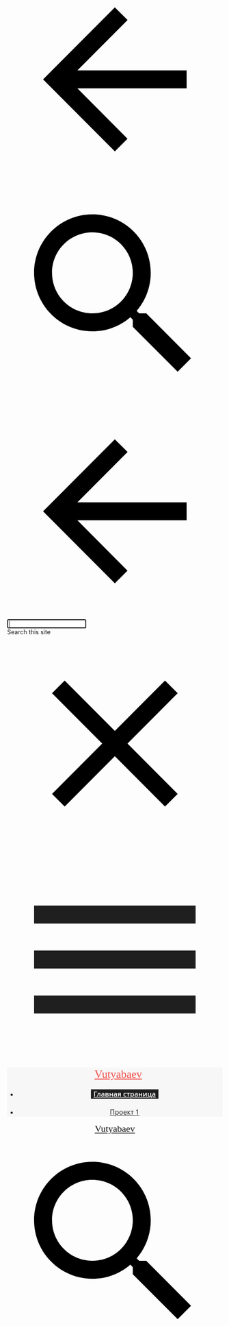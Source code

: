 <!DOCTYPE html><html lang="en-US" itemscope itemtype="http://schema.org/WebPage"><head><script type="text/javascript" nonce="e7bTH5NNytNnH/7S/Lis8A">var DOCS_timing={}; DOCS_timing['sl']=new Date().getTime();</script><script nonce="e7bTH5NNytNnH/7S/Lis8A">function _DumpException(e) {throw e;}</script><script nonce="e7bTH5NNytNnH/7S/Lis8A">_docs_flag_initialData={"atari-eiitev":false,"docs-sup":"","docs-eea":false,"docs-ecci":false,"docs-idfmp":false,"docs-esi":false,"ilcm":{"eui":"AHKXmL2fLAuKVN8NApjRS2KzT6U69KCsPTVDg3Jko7HNIOhEwKiNBgWyuRjTBgqh0ETXLYzVZocC","je":1,"sstu":1589572895733000,"si":"CMHvrb7UtukCFQ0PNwodSvsCFg","gsc":null,"ei":[14100170,5708766,5710567,14101010,5703839,14101310,14100946,5703022,5700016,5710806,14100043,14101350,5706601,14100031,14101090,14101338,14101234,14101226,14101254,14100064,5704621,5705837,14101382,5709137,14101390,14100049,5707711,5706832,5710768,14100980,14100878,5711206,14101346,14101246,14100894,14100854,5711530,5708061,14101370,14100834,14101077,14101026,14101218,14101258,14100810,5710359,5706836,5707413],"crc":0,"cvi":[]},"docs-ccdil":false,"docs-eil":true,"docs-eoi":false,"info_params":{},"docs-enpf":false,"atari-efur":false,"atari-jefp":"/_/view/jserror","docs-jern":"view","atari-rhpp":"/_/view"}; _docs_flag_cek= null ;</script><meta charset="UTF-8"><meta name="viewport" content="width=device-width, initial-scale=1, maximum-scale=1.0, user-scalable=no"/><meta http-equiv="X-UA-Compatible" content="IE=edge"/><meta name="referrer" content="origin"><link rel="icon" href="https://ssl.gstatic.com/atari/images/favicon_2.ico"/><meta property="og:type" content="website"/><meta property="og:title" content="Vutyabaev"/><meta itemprop="url" property="og:url" content="https://sites.google.com/view/vutyabaev/%D0%B3%D0%BB%D0%B0%D0%B2%D0%BD%D0%B0%D1%8F-%D1%81%D1%82%D1%80%D0%B0%D0%BD%D0%B8%D1%86%D0%B0"/><meta itemprop="thumbnailUrl" content="https://ssl.gstatic.com/atari/images/atari-logo.png"/><meta itemprop="image" content="https://ssl.gstatic.com/atari/images/atari-logo.png"/><link href="https://fonts.googleapis.com/css?family=Oswald%3A400%2C600%2C700%7COpen%20Sans%3A400%2C600%2C700&display=swap" rel="stylesheet" type="text/css"/><link href="https://fonts.googleapis.com/css?family=Google+Sans:400,500|Roboto:300,400,500,700|Source+Code+Pro:400,700&display=swap" rel="stylesheet" type="text/css"><link rel="stylesheet" href="https://www.gstatic.com/_/atari/_/ss/k=atari.vw.loJ_DfLkbVc.L.X.O/d=1/ct=zgms/rs=AGEqA5n-b_PRnnmMWlx-0mS8JyTcpNSyGg"/><title itemprop="name">Vutyabaev</title><style jsname="ptDGoc" nonce="e7bTH5NNytNnH/7S/Lis8A">.ImnMyf{background-color: rgba(255,255,255,1); color: rgba(33,33,33,1);}.Vs12Bd{background-color: rgba(244,244,244,1); color: rgba(0,0,0,1);}.S5d9Rd{background-color: rgba(255,82,82,1); color: rgba(255,255,255,1);}.O13XJf{height: 340px; padding-bottom: 56px; padding-top: 56px;}.O13XJf .IFuOkc{background-image: url(https://ssl.gstatic.com/atari/images/impression-header.png);}.O13XJf .IFuOkc:before{background-color: rgba(33,33,33,1); opacity: 0.5; display: block;}.O13XJf .zfr3Q{color: rgba(255,255,255,1);}.O13XJf .qnVSj{color: rgba(255,255,255,1);}.O13XJf .qLrapd{color: rgba(255,255,255,1);}.O13XJf .aHM7ed{color: rgba(255,255,255,1);}.O13XJf .NHD4Gf{color: rgba(255,255,255,1);}.O13XJf .QmpIrf{background-color: rgba(255,255,255,1); border-color: rgba(243,79,76,1); color: rgba(243,79,76,1); font-family: "Open Sans"; font-size: 18px; line-height: 22px;}@media only screen and (max-width: 479px){.O13XJf .QmpIrf{font-size: 18px;}}@media only screen and (min-width: 480px) and (max-width: 767px){.O13XJf .QmpIrf{font-size: 18px;}}@media only screen and (max-width: 479px){.O13XJf{height: 250px;}}.SBrW1{height: 430px; padding-bottom: 120px; padding-top: 120px;}.WVklg{height: 100vh;}.Wew9ke{fill: rgba(255,255,255,1);}.YTv4We{color: rgba(31,31,31,1);}.YTv4We.chg4Jd:focus:before{border-color: rgba(31,31,31,1); display: block;}.KJll8d{background-color: rgba(255,255,255,1);}.fOU46b .ZXW7w{color: rgba(255,255,255,1);}.fOU46b .TlfmSc{color: rgba(255,255,255,1);}.fOU46b .Mz8gvb{color: rgba(255,255,255,1);}.fOU46b .Mz8gvb.chg4Jd:focus:before{border-color: rgba(255,255,255,1); display: block;}.fOU46b .G8QRnc .Mz8gvb{color: rgba(31,31,31,1);}.fOU46b .G8QRnc .Mz8gvb.chg4Jd:focus:before{border-color: rgba(31,31,31,1); display: block;}.fOU46b .G8QRnc .ZXW7w{color: rgba(31,31,31,1);}.fOU46b .G8QRnc .TlfmSc{color: rgba(31,31,31,1);}.fOU46b .G8QRnc .KJll8d{background-color: rgba(31,31,31,1);}.fOU46b .G8QRnc .qV4dIc{color: rgba(31,31,31,1);}.fOU46b .G8QRnc .iWs3gf{color: rgba(31,31,31,1);}.fOU46b .aCIEDd .qV4dIc{color: rgba(0,0,0,1);}.fOU46b .aCIEDd .TlfmSc{color: rgba(0,0,0,1);}.fOU46b .aCIEDd .KJll8d{background-color: rgba(0,0,0,1);}.fOU46b .aCIEDd .ZXW7w{color: rgba(0,0,0,1);}.fOU46b .aCIEDd .Mz8gvb{color: rgba(0,0,0,1);}.fOU46b .aCIEDd .iWs3gf{color: rgba(0,0,0,1);}.fOU46b .a3ETed .qV4dIc{color: rgba(255,255,255,1);}.fOU46b .a3ETed .TlfmSc{color: rgba(255,255,255,1);}.fOU46b .a3ETed .KJll8d{background-color: rgba(255,255,255,1);}.fOU46b .a3ETed .ZXW7w{color: rgba(255,255,255,1);}.fOU46b .a3ETed .Mz8gvb{color: rgba(255,255,255,1);}.fOU46b .a3ETed .iWs3gf{color: rgba(255,255,255,1);}.fOU46b .zDUgLc{opacity: 0;}.fOU46b .qV4dIc{color: rgba(255,255,255,1);}.fOU46b .iWs3gf{color: rgba(255,255,255,1);}.fOU46b .LBrwzc .zDUgLc{opacity: 1; border-bottom-style: none;}.fOU46b .GBy4H .zDUgLc{opacity: 1;}@media only screen and (min-width: 1280px){.XeSM4.b2Iqye.fOU46b .LBrwzc .iWs3gf{color: rgba(255,255,255,1);}}@media only screen and (min-width: 1280px){.KuNac.b2Iqye.fOU46b .GBy4H .iWs3gf{color: rgba(31,31,31,1);}}@media only screen and (min-width: 1280px){.KuNac.yMcSQd.fOU46b .GBy4H .iWs3gf{color: rgba(255,255,255,1);}}@media only screen and (min-width: 1280px){.XeSM4.yMcSQd.fOU46b .LBrwzc .iWs3gf{color: rgba(31,31,31,1);}}.LBrwzc .PsKE7e{color: rgba(31,31,31,1);}.LBrwzc .ZXW7w{color: rgba(31,31,31,1);}.LBrwzc .TlfmSc{color: rgba(31,31,31,1);}.LBrwzc .KJll8d{background-color: rgba(31,31,31,1);}.LBrwzc .Hnbbrb{color: rgba(31,31,31,1);}.LBrwzc .YTv4We{color: rgba(31,31,31,1);}.LBrwzc .YTv4We.chg4Jd:focus:before{border-color: rgba(31,31,31,1); display: block;}.LBrwzc .Mz8gvb{color: rgba(31,31,31,1);}.LBrwzc .qV4dIc{color: rgba(31,31,31,1);}.LBrwzc .iWs3gf{color: rgba(31,31,31,1);}.LBrwzc .Zjiec{color: rgba(31,31,31,1);}.LBrwzc .zDUgLc{border-bottom-color: rgba(204,204,204,1); border-bottom-width: 1px; border-bottom-style: solid;}.GBy4H .PsKE7e{color: rgba(255,255,255,1);}.GBy4H .eBSUbc{color: rgba(255,255,255,1);}.GBy4H .ZXW7w{color: rgba(255,255,255,1);}.GBy4H .TlfmSc{color: rgba(255,255,255,1);}.GBy4H .Hnbbrb{color: rgba(255,255,255,1);}.GBy4H .YTv4We{color: rgba(255,255,255,1);}.GBy4H .YTv4We.chg4Jd:focus:before{border-color: rgba(255,255,255,1); display: block;}.GBy4H .Mz8gvb{color: rgba(255,255,255,1);}.GBy4H .qV4dIc{color: rgba(255,255,255,1);}.GBy4H .iWs3gf{color: rgba(255,255,255,1);}.GBy4H .wgxiMe{background-color: rgba(0,0,0,1);}.GBy4H .Zjiec{color: rgba(255,255,255,1);}.JzO0Vc{background-color: rgba(247,247,247,1);}.M63kCb{background-color: rgba(255,255,255,1);}.zfr3Q{font-family: "Open Sans"; color: rgba(33,33,33,1); font-size: 18px; line-height: 1.6; margin-top: 15px;}.qnVSj{color: rgba(33,33,33,1);}.dhtgD{text-decoration: underline;}.dhtgD:hover{color: rgba(243,79,76,1);}.dhtgD:active{color: rgba(243,79,76,1);}.duRjpb{font-family: Oswald; font-size: 50px; line-height: 1.23; font-weight: 400; color: rgba(31,31,31,1); margin-top: 20px; text-transform: uppercase;}.qLrapd{color: rgba(31,31,31,1);}.JYVBee{font-family: Oswald; font-size: 38px; line-height: 1.42; font-weight: 400; color: rgba(31,31,31,1); margin-top: 20px; text-transform: uppercase;}.aHM7ed{color: rgba(31,31,31,1);}.OmQG5e{font-family: "Open Sans"; font-size: 24px; line-height: 1.3; margin-top: 20px; font-weight: 400; color: rgba(243,79,76,1);}.NHD4Gf{color: rgba(243,79,76,1);}.duRjpb .OUGEr{color: rgba(31,31,31,1);}.JYVBee .OUGEr{color: rgba(31,31,31,1);}.OmQG5e .OUGEr{color: rgba(243,79,76,1);}.TMjjoe{font-family: Oswald; font-size: 12px; line-height: 1.2; margin-top: 0px;}.rysYnb{background-color: rgba(247,247,247,1); padding-left: 50px; width: 256px;}.Zjiec{font-family: Oswald; font-weight: 400; font-size: 26px; color: rgba(243,79,76,1); line-height: 1.2; margin-top: 48px; margin-left: 48px; margin-bottom: 62px; margin-right: 32px;}.XMyrgf{margin-top: 48px; margin-left: 48px; margin-bottom: 0px; margin-right: 32px;}.PsKE7e{font-family: "Open Sans"; font-weight: 400; font-size: 16px; color: rgba(31,31,31,1); padding-left: 6px; padding-right: 6px;}.rysYnb .mohMlc:hover{background-color: rgba(0,0,0,1);}.lhZOrc .aJHbb{background-color: rgba(31,31,31,1); color: rgba(255,255,255,1);}.Mz8gvb{color: rgba(31,31,31,1);}.Hnbbrb{font-size: 22px; margin-bottom: 32px; font-weight: 400;}.zDUgLc{background-color: rgba(255,255,255,1); opacity: 1;}.ZXW7w{color: rgba(31,31,31,1); opacity: 0.26;}.TlfmSc{font-family: Oswald; font-weight: 400; font-size: 22px; line-height: 1.26;}.u5fiyc{line-height: 1.88;}.jgXgSe{font-family: "Open Sans"; font-weight: 400; font-size: 16px; line-height: 1.88; padding-left: 10px; padding-right: 10px;}.lhZOrc{font-weight: 600;}.M9vuGd .jgXgSe{background-color: rgba(31,31,31,1); color: rgba(255,255,255,1);}.eWDljc{background-color: rgba(247,247,247,1); padding-bottom: 28px;}.IKA38e{padding-left: 36px; margin-top: 20px;}.hDrhEe{font-family: "Open Sans"; margin-left: 12px; margin-right: 12px; padding-right: 6px; padding-left: 6px; display: inline-block; max-width: 90%;}.baH5ib .hDrhEe{margin-left: 4px; padding-left: 6px;}.iwQgFb{background-color: rgba(255,82,82,1); opacity: 0.8; height: 3px; margin-top: 8px;}.ySLm4c{font-family: "Open Sans";}.CbiMKe{background-color: rgba(211,65,63,1);}.QmpIrf{background-color: rgba(211,65,63,1); border-color: rgba(255,255,255,1); color: rgba(255,255,255,1); font-family: "Open Sans"; font-size: 18px; line-height: 22px;}.qeLZfd:before{background-color: rgba(244,244,244,1); display: block;}.qeLZfd .iwQgFb{background-color: rgba(255,82,82,1); opacity: 1;}.qeLZfd .dhtgD:hover{color: rgba(0,0,0,1);}.qeLZfd .duRjpb{color: rgba(0,0,0,1);}.qeLZfd .qLrapd{color: rgba(0,0,0,1);}.qeLZfd .JYVBee{color: rgba(0,0,0,1);}.qeLZfd .aHM7ed{color: rgba(0,0,0,1);}.qeLZfd .OmQG5e{color: rgba(0,0,0,1);}.qeLZfd .NHD4Gf{color: rgba(0,0,0,1);}.qeLZfd .duRjpb .OUGEr{color: rgba(0,0,0,1);}.qeLZfd .JYVBee .OUGEr{color: rgba(0,0,0,1);}.qeLZfd .OmQG5e .OUGEr{color: rgba(0,0,0,1);}.lQAHbd:before{background-color: rgba(211,65,63,1); display: block;}.lQAHbd .iwQgFb{background-color: rgba(255,255,255,1); opacity: 1;}.lQAHbd .QmpIrf{background-color: rgba(255,255,255,1); border-color: rgba(243,79,76,1); color: rgba(243,79,76,1); font-family: "Open Sans"; font-size: 18px; line-height: 22px;}.lQAHbd .CbiMKe{background-color: rgba(255,255,255,1);}@media only screen and (max-width: 479px){.lQAHbd .QmpIrf{font-size: 18px;}}@media only screen and (min-width: 480px) and (max-width: 767px){.lQAHbd .QmpIrf{font-size: 18px;}}.lQAHbd .zfr3Q{color: rgba(255,255,255,1);}.lQAHbd .qnVSj{color: rgba(255,255,255,1);}.lQAHbd .dhtgD:hover{color: rgba(255,255,255,1); opacity: 0.7;}.lQAHbd .duRjpb{color: rgba(255,255,255,1);}.lQAHbd .qLrapd{color: rgba(255,255,255,1);}.lQAHbd .JYVBee{color: rgba(255,255,255,1);}.lQAHbd .aHM7ed{color: rgba(255,255,255,1);}.lQAHbd .OmQG5e{color: rgba(255,255,255,1);}.lQAHbd .NHD4Gf{color: rgba(255,255,255,1);}.lQAHbd .duRjpb .OUGEr{color: rgba(255,255,255,1);}.lQAHbd .JYVBee .OUGEr{color: rgba(255,255,255,1);}.lQAHbd .OmQG5e .OUGEr{color: rgba(255,255,255,1);}.IFuOkc .dhtgD:hover{color: rgba(243,79,76,1);}.LB7kq .dhtgD:hover{color: rgba(243,79,76,1);}.LB7kq .baZpAe .duRjpb{padding-bottom: 20px;}.LB7kq .duRjpb:not(.TYR86d):first-child:before{border-bottom-width: 12px; border-bottom-style: solid; border-bottom-color: rgba(255,82,82,1); display: block;}.LB7kq .duRjpb{font-size: 80px; line-height: 1.2; font-weight: 400; padding-bottom: 20px;}@media only screen and (max-width: 479px){.LB7kq .duRjpb{font-size: 52px;}}@media only screen and (min-width: 480px) and (max-width: 767px){.LB7kq .duRjpb{font-size: 68px;}}.LB7kq .JYVBee{font-size: 38px; line-height: 1.18;}@media only screen and (max-width: 479px){.LB7kq .JYVBee{font-size: 29px;}}@media only screen and (min-width: 480px) and (max-width: 767px){.LB7kq .JYVBee{font-size: 34px;}}.gk8rDe .duRjpb{font-size: 64px;}@media only screen and (max-width: 479px){.gk8rDe .duRjpb{font-size: 43px;}}@media only screen and (min-width: 480px) and (max-width: 767px){.gk8rDe .duRjpb{font-size: 55px;}}.cJgDec .zfr3Q{color: rgba(255,255,255,1);}.cJgDec .zfr3Q .OUGEr{color: rgba(255,255,255,1);}.cJgDec .qnVSj{color: rgba(255,255,255,1);}.cJgDec .qLrapd{color: rgba(255,255,255,1);}.cJgDec .aHM7ed{color: rgba(255,255,255,1);}.cJgDec .NHD4Gf{color: rgba(255,255,255,1);}.cJgDec .IFuOkc:before{background-color: rgba(33,33,33,1); opacity: 0.5; display: block;}.cJgDec .QmpIrf{background-color: rgba(255,255,255,1); border-color: rgba(243,79,76,1); color: rgba(243,79,76,1); font-family: "Open Sans"; font-size: 18px; line-height: 22px;}@media only screen and (max-width: 479px){.cJgDec .QmpIrf{font-size: 18px;}}@media only screen and (min-width: 480px) and (max-width: 767px){.cJgDec .QmpIrf{font-size: 18px;}}.tpmmCb .zfr3Q{color: rgba(31,31,31,1);}.tpmmCb .zfr3Q .OUGEr{color: rgba(31,31,31,1);}.tpmmCb .qnVSj{color: rgba(31,31,31,1);}.tpmmCb .qLrapd{color: rgba(31,31,31,1);}.tpmmCb .aHM7ed{color: rgba(31,31,31,1);}.tpmmCb .NHD4Gf{color: rgba(31,31,31,1);}.tpmmCb .IFuOkc:before{background-color: rgba(255,255,255,1); display: block;}.tpmmCb .Wew9ke{fill: rgba(31,31,31,1);}.tpmmCb .QmpIrf{background-color: rgba(255,255,255,1); border-color: rgba(243,79,76,1); color: rgba(243,79,76,1); font-family: "Open Sans"; font-size: 18px; line-height: 22px;}@media only screen and (max-width: 479px){.tpmmCb .QmpIrf{font-size: 18px;}}@media only screen and (min-width: 480px) and (max-width: 767px){.tpmmCb .QmpIrf{font-size: 18px;}}.gk8rDe{padding-top: 60px;}.gk8rDe .QmpIrf{background-color: rgba(211,65,63,1); border-color: rgba(255,255,255,1); color: rgba(255,255,255,1); font-family: "Open Sans"; font-size: 18px; line-height: 22px;}@media only screen and (max-width: 479px){.gk8rDe .QmpIrf{font-size: 18px;}}@media only screen and (min-width: 480px) and (max-width: 767px){.gk8rDe .QmpIrf{font-size: 18px;}}@media only screen and (max-width: 479px){.gk8rDe{padding-top: 32px; padding-bottom: 32px;}}.PsKE7e:hover{opacity: 0.7;}.eBSUbc{color: rgba(31,31,31,1); background-color: rgba(247,247,247,1);}.BFDQOb:hover{opacity: 0.7;}.iWs3gf{color: rgba(31,31,31,1);}.wgxiMe{background-color: rgba(247,247,247,1);}.xkUom{border-color: rgba(0,0,0,1); color: rgba(0,0,0,1); font-family: "Open Sans"; font-size: 18px; line-height: 22px;}.xkUom:hover{background-color: rgba(31,31,31,0.1000000015);}.KjwKmc{color: rgba(0,0,0,1); font-family: "Open Sans"; font-size: 18px; line-height: 22px;}.KjwKmc:hover{background-color: rgba(31,31,31,0.1000000015);}.lQAHbd .xkUom{border-color: rgba(255,255,255,1); color: rgba(255,255,255,1); font-family: "Open Sans"; font-size: 18px; line-height: 22px;}.lQAHbd .xkUom:hover{background-color: rgba(255,255,255,0.1000000015);}.lQAHbd .KjwKmc{color: rgba(255,255,255,1); font-family: "Open Sans"; font-size: 18px; line-height: 22px;}.lQAHbd .KjwKmc:hover{background-color: rgba(255,255,255,0.1000000015);}@media only screen and (max-width: 479px){.lQAHbd .xkUom{font-size: 18px;}}@media only screen and (min-width: 480px) and (max-width: 767px){.lQAHbd .xkUom{font-size: 18px;}}@media only screen and (max-width: 479px){.lQAHbd .KjwKmc{font-size: 18px;}}@media only screen and (min-width: 480px) and (max-width: 767px){.lQAHbd .KjwKmc{font-size: 18px;}}.cJgDec .xkUom{border-color: rgba(255,255,255,1); color: rgba(255,255,255,1); font-family: "Open Sans"; font-size: 18px; line-height: 22px;}.cJgDec .xkUom:hover{background-color: rgba(255,255,255,0.1000000015);}.cJgDec .KjwKmc{color: rgba(255,255,255,1); font-family: "Open Sans"; font-size: 18px; line-height: 22px;}.cJgDec .KjwKmc:hover{background-color: rgba(255,255,255,0.1000000015);}@media only screen and (max-width: 479px){.cJgDec .xkUom{font-size: 18px;}}@media only screen and (min-width: 480px) and (max-width: 767px){.cJgDec .xkUom{font-size: 18px;}}@media only screen and (max-width: 479px){.cJgDec .KjwKmc{font-size: 18px;}}@media only screen and (min-width: 480px) and (max-width: 767px){.cJgDec .KjwKmc{font-size: 18px;}}.tpmmCb .xkUom{border-color: rgba(31,31,31,1); color: rgba(31,31,31,1); font-family: "Open Sans"; font-size: 18px; line-height: 22px;}.tpmmCb .xkUom:hover{background-color: rgba(31,31,31,0.1000000015);}.tpmmCb .KjwKmc{color: rgba(31,31,31,1); font-family: "Open Sans"; font-size: 18px; line-height: 22px;}.tpmmCb .KjwKmc:hover{background-color: rgba(31,31,31,0.1000000015);}@media only screen and (max-width: 479px){.tpmmCb .xkUom{font-size: 18px;}}@media only screen and (min-width: 480px) and (max-width: 767px){.tpmmCb .xkUom{font-size: 18px;}}@media only screen and (max-width: 479px){.tpmmCb .KjwKmc{font-size: 18px;}}@media only screen and (min-width: 480px) and (max-width: 767px){.tpmmCb .KjwKmc{font-size: 18px;}}.gk8rDe .xkUom{border-color: rgba(0,0,0,1); color: rgba(0,0,0,1); font-family: "Open Sans"; font-size: 18px; line-height: 22px;}.gk8rDe .xkUom:hover{background-color: rgba(31,31,31,0.1000000015);}.gk8rDe .KjwKmc{color: rgba(0,0,0,1); font-family: "Open Sans"; font-size: 18px; line-height: 22px;}.gk8rDe .KjwKmc:hover{background-color: rgba(31,31,31,0.1000000015);}@media only screen and (max-width: 479px){.gk8rDe .xkUom{font-size: 18px;}}@media only screen and (min-width: 480px) and (max-width: 767px){.gk8rDe .xkUom{font-size: 18px;}}@media only screen and (max-width: 479px){.gk8rDe .KjwKmc{font-size: 18px;}}@media only screen and (min-width: 480px) and (max-width: 767px){.gk8rDe .KjwKmc{font-size: 18px;}}.O13XJf .xkUom{border-color: rgba(255,255,255,1); color: rgba(255,255,255,1); font-family: "Open Sans"; font-size: 18px; line-height: 22px;}.O13XJf .xkUom:hover{background-color: rgba(255,255,255,0.1000000015);}.O13XJf .KjwKmc{color: rgba(255,255,255,1); font-family: "Open Sans"; font-size: 18px; line-height: 22px;}.O13XJf .KjwKmc:hover{background-color: rgba(255,255,255,0.1000000015);}@media only screen and (max-width: 479px){.O13XJf .xkUom{font-size: 18px;}}@media only screen and (min-width: 480px) and (max-width: 767px){.O13XJf .xkUom{font-size: 18px;}}@media only screen and (max-width: 479px){.O13XJf .KjwKmc{font-size: 18px;}}@media only screen and (min-width: 480px) and (max-width: 767px){.O13XJf .KjwKmc{font-size: 18px;}}.Y4CpGd{font-family: "Open Sans"; font-size: 18px;}.CMArNe{background-color: rgba(244,244,244,1);}@media only screen and (max-width: 479px){.duRjpb{font-size: 36px;}}@media only screen and (min-width: 480px) and (max-width: 767px){.duRjpb{font-size: 44px;}}@media only screen and (max-width: 479px){.JYVBee{font-size: 29px;}}@media only screen and (min-width: 480px) and (max-width: 767px){.JYVBee{font-size: 34px;}}@media only screen and (max-width: 479px){.OmQG5e{font-size: 21px;}}@media only screen and (min-width: 480px) and (max-width: 767px){.OmQG5e{font-size: 23px;}}@media only screen and (max-width: 479px){.TMjjoe{font-size: 12px;}}@media only screen and (min-width: 480px) and (max-width: 767px){.TMjjoe{font-size: 12px;}}@media only screen and (max-width: 479px){.Zjiec{font-size: 22px;}}@media only screen and (min-width: 480px) and (max-width: 767px){.Zjiec{font-size: 24px;}}@media only screen and (max-width: 479px){.PsKE7e{font-size: 16px;}}@media only screen and (min-width: 480px) and (max-width: 767px){.PsKE7e{font-size: 16px;}}@media only screen and (max-width: 479px){.Hnbbrb{font-size: 20px;}}@media only screen and (min-width: 480px) and (max-width: 767px){.Hnbbrb{font-size: 21px;}}@media only screen and (max-width: 479px){.TlfmSc{font-size: 20px;}}@media only screen and (min-width: 480px) and (max-width: 767px){.TlfmSc{font-size: 21px;}}@media only screen and (max-width: 479px){.jgXgSe{font-size: 16px;}}@media only screen and (min-width: 480px) and (max-width: 767px){.jgXgSe{font-size: 16px;}}@media only screen and (max-width: 479px){.QmpIrf{font-size: 18px;}}@media only screen and (min-width: 480px) and (max-width: 767px){.QmpIrf{font-size: 18px;}}@media only screen and (max-width: 479px){.xkUom{font-size: 18px;}}@media only screen and (min-width: 480px) and (max-width: 767px){.xkUom{font-size: 18px;}}@media only screen and (max-width: 479px){.KjwKmc{font-size: 18px;}}@media only screen and (min-width: 480px) and (max-width: 767px){.KjwKmc{font-size: 18px;}}section[id="h.6ab8df01c787e741_7"] .IFuOkc:before{opacity: 0.7;}</style><script type="text/javascript" nonce="e7bTH5NNytNnH/7S/Lis8A">_at_config = [null,"AIzaSyCF97XfLoejM9NhWDAZeOcjC6kOEsEmv6A","897606708560-a63d8ia0t9dhtpdt4i3djab2m42see7o.apps.googleusercontent.com",null,null,"v2",null,null,null,null,null,null,null,"https://content.googleapis.com","SITES_%s",null,null,null,null,null,0,null,null,null,["AHKXmL2fLAuKVN8NApjRS2KzT6U69KCsPTVDg3Jko7HNIOhEwKiNBgWyuRjTBgqh0ETXLYzVZocC",1,"CMHvrb7UtukCFQ0PNwodSvsCFg",1589572895733000,[14100170,5708766,5710567,14101010,5703839,14101310,14100946,5703022,5700016,5710806,14100043,14101350,5706601,14100031,14101090,14101338,14101234,14101226,14101254,14100064,5704621,5705837,14101382,5709137,14101390,14100049,5707711,5706832,5710768,14100980,14100878,5711206,14101346,14101246,14100894,14100854,5711530,5708061,14101370,14100834,14101077,14101026,14101218,14101258,14100810,5710359,5706836,5707413]
]
,null,null,null,null,0,null,null,null,null,null,null,null,null,null,"https://drive.google.com",null,null,null,null,null,null,1,1,null,0,1,null,null,null,null,null,null,null,null,null,null,null,null,1,null,null,null,null,null,null,null,null,null,null,null,null,null,null,null,null,null,null,null,null,null,null,null,null,null,null,null,null,null,null,null,null,0,"v2internal","https://docs.google.com",null,null,null,null,null,null,"https://sites.google.com/new/",null,null,null,null,null,1,null,null,null,null,null,null,null,null,null,null,null,null,null,null,null,null,null,null,null,null,null,1,"",null,null,"/_/sharing/share",null,null,null,null,null,null,null,null,null,5,null,null,"https://accounts.google.com/o/oauth2/auth","https://accounts.google.com/o/oauth2/postmessageRelay",null,null,null,null,78,"https://sites.google.com/new/?usp\u003dviewer_footer",1,null,null,null,null,null,null,null,null,"Dalvik",2,null,null,null,null,null,[]
,null,null,null,null,null,null,null,null,null,null,null,null,null,null,null,null,null,0,null,null,null,null,null,null,0,null,null,null,null,null,null,null,null,null,null,null,"https://www.gstatic.com/atari/embeds/913211048dfa67f4be7864f4505a4b63/intermediate-frame-minified.html",0,null,"v2beta",null,null,null,null,null,null,4,"https://accounts.google.com/o/oauth2/iframe",null,null,null,null,null,null,"https://264059780-atari-embeds.googleusercontent.com/embeds/16cb204cf3a9d4d223a0a3fd8b0eec5d/inner-frame-minified.html",null,null,null,null,null,null,null,null,null,null,null,null,null,null,null,null,null,null,null,null,null,null,null,null,null,null,null,null,null,null,null,null,null,null,null,null,null,null,null,null,null,null,null,null,null,null,null,null,null,null,null,null,null,null,null,null,null,null,null,null,null,null,null,null,null,null,0,null,null,null,null,null,null,null,null,null,null,null,null,null,null,null,0,null,1000,null,"https://sites.google.com/view/vutyabaev/%D0%B3%D0%BB%D0%B0%D0%B2%D0%BD%D0%B0%D1%8F-%D1%81%D1%82%D1%80%D0%B0%D0%BD%D0%B8%D1%86%D0%B0?authuser\u003d0",null,null,null,null,null,1,null,1,null,null,null,"https://ssl.gstatic.com/docs/common/cleardot.gif",null,null,null,null,null,null,null,null,null,null,null,null,1,null,null,null,null,null,null,0,null,null,0,null,null,null,null,null,null,0,null,"",null,1,1,null,0,0,null,null,null,0,null,0,null,null,null,null,null,null,null,null,null,null,0,null,null,null,1,1,null,null,1,1,null,null,null,null,0,0,0,1,null,[1589572895757,"atari_2020.19-Tue-0300_RC11","311324120",null,1]
,null,1,0,1,0,0,0]
; window.globals = {"enableAnalytics":true,"webPropertyId":"","showDebug":false,"hashedSiteId":"bc44b24e112bcdb98bd8538337b78f0a19f1d990ede9e8a685b010cc05611a19","normalizedPath":"view/vutyabaev/главная-страница","pageTitle":"Главная страница"}; function gapiLoaded() {if (globals.gapiLoaded == undefined) {globals.gapiLoaded = true;} else {globals.gapiLoaded();}}window.messages = []; window.addEventListener && window.addEventListener('message', function(e) {if (window.messages && e.data && e.data.magic == 'SHIC') {window.messages.push(e);}});</script><script src="https://apis.google.com/js/client.js?onload=gapiLoaded" nonce="e7bTH5NNytNnH/7S/Lis8A"></script><script type="text/javascript" nonce="e7bTH5NNytNnH/7S/Lis8A">(function(){/*

 Copyright The Closure Library Authors.
 SPDX-License-Identifier: Apache-2.0
*/
/*

 Copyright 2011 Google LLC.
 SPDX-License-Identifier: Apache-2.0
*/
/*

 Copyright 2013 Google LLC.
 SPDX-License-Identifier: Apache-2.0
*/
/*

 Copyright 2020 Google LLC.
 SPDX-License-Identifier: Apache-2.0
*/
/*

 Copyright 2005 Google LLC.
 SPDX-License-Identifier: Apache-2.0
*/
var b=function(){this.c=""};b.prototype.toString=function(){return"SafeScript{"+this.c+"}"};b.prototype.a=function(a){this.c=a};(new b).a("");var c=function(){this.g=""};c.prototype.toString=function(){return"SafeStyle{"+this.g+"}"};c.prototype.a=function(a){this.g=a};(new c).a("");var d=function(){this.f=""};d.prototype.toString=function(){return"SafeStyleSheet{"+this.f+"}"};d.prototype.a=function(a){this.f=a};(new d).a("");var e=function(){this.b=""};e.prototype.toString=function(){return"SafeHtml{"+this.b+"}"};e.prototype.a=function(a){this.b=a};(new e).a("<!DOCTYPE html>");(new e).a("");(new e).a("<br>");}).call(this);
</script></head><body dir="ltr" itemscope itemtype="http://schema.org/WebPage" id="yDmH0d" css="yDmH0d"><div jscontroller="pc62j" jsmodel="iTeaXe" jsaction="rcuQ6b:WYd;GvneHb:og1FDd;vbaUQc:uAM5ec;YBArc:dj7Cne;"><div jscontroller="X4BaPc" jsaction="rcuQ6b:WYd;o6xM5b:Pg9eo;HuL2Hd:mHeCvf;VMhF5:FFYy5e;sk3Qmb:HI1Mdd;"><div jscontroller="o1L5Wb" data-sitename="vutyabaev" data-universe="1" jsmodel="fNFZH" jsaction="Pe9H6d:cZFEp;WMZaJ:VsGN3;hJluRd:UADL7b;zuqEgd:HI9w0;tr6QDd:Y8aXB;MxH79b:xDkBfb;JIbuQc:SPXMTb(uxAMZ);" jsname="G0jgYd"><div jsname="gYwusb" class="p9b27"></div><div jscontroller="RrXLpc" jsname="XeeWQc" role="banner" jsaction="keydown:uiKYid(OH0EC);rcuQ6b:WYd;zuqEgd:ufqpf;JIbuQc:XfTnxb(lfEfFf),AlTiYc(GeGHKb),AlTiYc(m1xNUe),zZlNMe(pZn8Oc);YqO5N:ELcyfe;"><div jsname="bF1uUb" class="BuY5Fd" jsaction="click:xVuwSc;"></div><div jsname="MVsrn" class="TbNlJb "><div role="button" class="U26fgb mUbCce fKz7Od h3nfre" jscontroller="VXdfxd" jsaction="click:cOuCgd; mousedown:UX7yZ; mouseup:lbsD7e; mouseenter:tfO1Yc; mouseleave:JywGue; focus:AHmuwe; blur:O22p3e; contextmenu:mg9Pef;touchstart:p6p2H; touchmove:FwuNnf; touchend:yfqBxc(preventMouseEvents=true|preventDefault=true); touchcancel:JMtRjd;" jsshadow jsname="GeGHKb" aria-label="Back to site" aria-disabled="false" tabindex="0" data-tooltip="Back to site"   data-tooltip-vertical-offset="-12" data-tooltip-horizontal-offset="0"><div class="VTBa7b MbhUzd" jsname="ksKsZd"></div><span jsslot class="xjKiLb"><span class="Ce1Y1c" style="top: -12px"><svg class="V4YR2c" viewBox="0 0 24 24" focusable="false"><path d="M0 0h24v24H0z" fill="none"/><path d="M20 11H7.83l5.59-5.59L12 4l-8 8 8 8 1.41-1.41L7.83 13H20v-2z"/></svg></span></span></div><div class="E2UJ5" jsname="M6JdT"><div class="rFrNMe b7AJhc zKHdkd" jscontroller="pxq3x" jsaction="clickonly:KjsqPd; focus:Jt1EX; blur:fpfTEe; input:Lg5SV" jsshadow jsname="OH0EC" aria-expanded="true"><div class="aCsJod oJeWuf"><div class="aXBtI I0VJ4d Wic03c"><span jsslot class="A37UZe qgcB3c iHd5yb"><div role="button" class="U26fgb mUbCce fKz7Od i3PoXe" jscontroller="VXdfxd" jsaction="click:cOuCgd; mousedown:UX7yZ; mouseup:lbsD7e; mouseenter:tfO1Yc; mouseleave:JywGue; focus:AHmuwe; blur:O22p3e; contextmenu:mg9Pef;touchstart:p6p2H; touchmove:FwuNnf; touchend:yfqBxc(preventMouseEvents=true|preventDefault=true); touchcancel:JMtRjd;" jsshadow jsname="lfEfFf" aria-label="Search" aria-disabled="false" tabindex="0" data-tooltip="Search"   data-tooltip-vertical-offset="-12" data-tooltip-horizontal-offset="0"><div class="VTBa7b MbhUzd" jsname="ksKsZd"></div><span jsslot class="xjKiLb"><span class="Ce1Y1c" style="top: -12px"><svg class="HSFYNb" viewBox="0 0 24 24" focusable="false"><path d="M15.5 14h-.79l-.28-.27C15.41 12.59 16 11.11 16 9.5 16 5.91 13.09 3 9.5 3S3 5.91 3 9.5 5.91 16 9.5 16c1.61 0 3.09-.59 4.23-1.57l.27.28v.79l5 4.99L20.49 19l-4.99-5zm-6 0C7.01 14 5 11.99 5 9.5S7.01 5 9.5 5 14 7.01 14 9.5 11.99 14 9.5 14z"/><path d="M0 0h24v24H0z" fill="none"/></svg></span></span></div><div class="EmVfjc SKShhf" data-loadingmessage="Loading..." jscontroller="qAKInc" jsaction="animationend:kWijWc;dyRcpb:dyRcpb" jsname="aZ2wEe"><div class="Cg7hO" aria-live="assertive" jsname="vyyg5"></div><div jsname="Hxlbvc" class="xu46lf"><div class="ir3uv uWlRce co39ub"><div class="xq3j6 ERcjC"><div class="X6jHbb GOJTSe"></div></div><div class="HBnAAc"><div class="X6jHbb GOJTSe"></div></div><div class="xq3j6 dj3yTd"><div class="X6jHbb GOJTSe"></div></div></div><div class="ir3uv GFoASc Cn087"><div class="xq3j6 ERcjC"><div class="X6jHbb GOJTSe"></div></div><div class="HBnAAc"><div class="X6jHbb GOJTSe"></div></div><div class="xq3j6 dj3yTd"><div class="X6jHbb GOJTSe"></div></div></div><div class="ir3uv WpeOqd hfsr6b"><div class="xq3j6 ERcjC"><div class="X6jHbb GOJTSe"></div></div><div class="HBnAAc"><div class="X6jHbb GOJTSe"></div></div><div class="xq3j6 dj3yTd"><div class="X6jHbb GOJTSe"></div></div></div><div class="ir3uv rHV3jf EjXFBf"><div class="xq3j6 ERcjC"><div class="X6jHbb GOJTSe"></div></div><div class="HBnAAc"><div class="X6jHbb GOJTSe"></div></div><div class="xq3j6 dj3yTd"><div class="X6jHbb GOJTSe"></div></div></div></div></div><div role="button" class="U26fgb mUbCce fKz7Od JyJRXe" jscontroller="VXdfxd" jsaction="click:cOuCgd; mousedown:UX7yZ; mouseup:lbsD7e; mouseenter:tfO1Yc; mouseleave:JywGue; focus:AHmuwe; blur:O22p3e; contextmenu:mg9Pef;touchstart:p6p2H; touchmove:FwuNnf; touchend:yfqBxc(preventMouseEvents=true|preventDefault=true); touchcancel:JMtRjd;" jsshadow jsname="m1xNUe" aria-label="Back to site" aria-disabled="false" tabindex="0" data-tooltip="Back to site"   data-tooltip-vertical-offset="-12" data-tooltip-horizontal-offset="0"><div class="VTBa7b MbhUzd" jsname="ksKsZd"></div><span jsslot class="xjKiLb"><span class="Ce1Y1c" style="top: -12px"><svg class="V4YR2c" viewBox="0 0 24 24" focusable="false"><path d="M0 0h24v24H0z" fill="none"/><path d="M20 11H7.83l5.59-5.59L12 4l-8 8 8 8 1.41-1.41L7.83 13H20v-2z"/></svg></span></span></div></span><div class="Xb9hP"><input type="search" class="whsOnd zHQkBf" jsname="YPqjbf" autocomplete="off" tabindex="0" aria-label="Search this site" value="" autofocus role="combobox"  data-initial-value=""/><div jsname="LwH6nd" class="ndJi5d snByac" aria-hidden="true">Search this site</div></div><span jsslot class="A37UZe sxyYjd MQL3Ob"><div role="button" class="U26fgb mUbCce fKz7Od Kk06A" jscontroller="VXdfxd" jsaction="click:cOuCgd; mousedown:UX7yZ; mouseup:lbsD7e; mouseenter:tfO1Yc; mouseleave:JywGue; focus:AHmuwe; blur:O22p3e; contextmenu:mg9Pef;touchstart:p6p2H; touchmove:FwuNnf; touchend:yfqBxc(preventMouseEvents=true|preventDefault=true); touchcancel:JMtRjd;" jsshadow jsname="pZn8Oc" aria-label="Clear search" aria-disabled="false" tabindex="0" data-tooltip="Clear search"   data-tooltip-vertical-offset="-12" data-tooltip-horizontal-offset="0"><div class="VTBa7b MbhUzd" jsname="ksKsZd"></div><span jsslot class="xjKiLb"><span class="Ce1Y1c" style="top: -12px"><svg class="fAUEUd" viewBox="0 0 24 24" focusable="false"><path d="M19 6.41L17.59 5 12 10.59 6.41 5 5 6.41 10.59 12 5 17.59 6.41 19 12 13.41 17.59 19 19 17.59 13.41 12z"></path><path d="M0 0h24v24H0z" fill="none"></path></svg></span></span></div></span><div class="i9lrp mIZh1c"></div><div jsname="XmnwAc" class="OabDMe cXrdqd"></div></div></div><div class="LXRPh"><div jsname="ty6ygf" class="ovnfwe Is7Fhb"></div></div></div></div></div></div></div><div jsname="tiN4bf"><div class="M63kCb"></div><div class="fktJzd AKpWA fOU46b Ly6Unf b2Iqye XeSM4" jsname="UzWXSb" jscontroller="Md9ENb" jsaction="gsiSmd:Ffcznf;yj5fUd:cpPetb;HNXL3:q0Vyke;rcuQ6b:WYd;"><header id="atIdViewHeader"><div class="BbxBP" jsname="WA9qLc" jscontroller="RQOkef" jsaction="rcuQ6b:JdcaS;MxH79b:JdcaS;VbOlFf:ywL4Jf;FaOgy:ywL4Jf; keydown:Hq2uPe; wheel:Ut4Ahc;" data-top-navigation="false" data-is-preview="false"><div class="DXsoRd YTv4We" role="button" tabindex="0" jsaction="click:LUvzV" jsname="z4Tpl" id="s9iPrd" aria-haspopup="true" aria-controls="yuynLe" aria-expanded="false"><svg class="wFCWne" viewBox="0 0 24 24" stroke="currentColor" jsname="B1n9ub" focusable="false"><g transform="translate(12,12)"><path class="hlJH0" d="M-9 -5 L9 -5" fill="none" stroke-width="2"/><path class="HBu6N" d="M-9 0 L9 0" fill="none" stroke-width="2"/><path class="cLAGQe" d="M-9 5 L9 5" fill="none" stroke-width="2"/></g></svg></div><nav class="JzO0Vc" jsname="ihoMLd" role="navigation" id="yuynLe" jsaction="transitionend:UD2r5"><a class="Zjiec" href="/view/vutyabaev/главная-страница"><span>Vutyabaev</span></a><ul class="jYxBte Fpy8Db" role="navigation"><li jsname="ibnC6b" nav-level="1"><div class="PsKE7e r8s4j-R6PoUb IKA38e baH5ib lhZOrc" aria-current="true"><div><a class="aJHbb dk90Ob hDrhEe HlqNPb" jsname="QwLHlb" role="link" tabindex="0" aria-selected="true" href="/view/vutyabaev/главная-страница" data-url="/view/vutyabaev/главная-страница" data-type="1" jsaction="keydown:mPuKz; click:vHQTA;" data-level="1">Главная страница</a></div></div></li><li jsname="ibnC6b" nav-level="1"><div class="PsKE7e r8s4j-R6PoUb IKA38e baH5ib"><div><a class="aJHbb dk90Ob hDrhEe HlqNPb" jsname="QwLHlb" role="link" tabindex="-1" href="/view/vutyabaev/проект-1" data-url="/view/vutyabaev/проект-1" data-type="1" jsaction="keydown:mPuKz; click:vHQTA;" data-level="1">Проект 1</a></div></div></li></ul></nav><div class="VLoccc QDWEj" jsname="rtFGi"><div class="Pvc6xe"><div jsname="I8J07e" class="TlfmSc"><a class="GAuSPc" jsname="jIujaf" href="/view/vutyabaev/главная-страница"><span class="QTKDff">Vutyabaev</span></a></div></div><div jsname="mADGA" class="zDUgLc"></div></div><div class="TxnWlb" jsname="BDdyze" jsaction="click:LUvzV"></div><div jscontroller="gK4msf" class="RBEWZc" jsname="h04Zod" jsaction="rcuQ6b:WYd;JIbuQc:AT95Ub;VbOlFf:HgE5D;FaOgy:HgE5D;MxH79b:JdcaS;" data-side-navigation="true"><div role="button" class="U26fgb mUbCce fKz7Od Wdnjke" jscontroller="VXdfxd" jsaction="click:cOuCgd; mousedown:UX7yZ; mouseup:lbsD7e; mouseenter:tfO1Yc; mouseleave:JywGue; focus:AHmuwe; blur:O22p3e; contextmenu:mg9Pef;touchstart:p6p2H; touchmove:FwuNnf; touchend:yfqBxc(preventMouseEvents=true|preventDefault=true); touchcancel:JMtRjd;" jsshadow jsname="R9oOZd" aria-label="Open search bar" aria-disabled="false" tabindex="0" data-tooltip="Open search bar" aria-expanded="false"  data-tooltip-vertical-offset="-12" data-tooltip-horizontal-offset="0"><div class="VTBa7b MbhUzd" jsname="ksKsZd"></div><span jsslot class="xjKiLb"><span class="Ce1Y1c" style="top: -12px"><svg class="HSFYNb iWs3gf" viewBox="0 0 24 24" focusable="false"><path d="M15.5 14h-.79l-.28-.27C15.41 12.59 16 11.11 16 9.5 16 5.91 13.09 3 9.5 3S3 5.91 3 9.5 5.91 16 9.5 16c1.61 0 3.09-.59 4.23-1.57l.27.28v.79l5 4.99L20.49 19l-4.99-5zm-6 0C7.01 14 5 11.99 5 9.5S7.01 5 9.5 5 14 7.01 14 9.5 11.99 14 9.5 14z"/><path d="M0 0h24v24H0z" fill="none"/></svg></span></span></div><div class="vsGQBe wgxiMe" jsname="AznF2e"></div></div></div><script type="text/javascript" nonce="e7bTH5NNytNnH/7S/Lis8A">DOCS_timing['navv'] = new Date().getTime();</script></header><div role="main" class="UtePc RCETm sPG4ze yxgWrb" dir="ltr"><section id="h.6ab8df01c787e741_7" class="yaqOZd cJgDec nyKByd" style=""><div  class="yaqOZd IFuOkc" style="background-size: cover; background-position: center center; background-image: url(https://lh3.googleusercontent.com/6t7MPxtxRIXP188zgVGtotJ745LeWHWUZQ3xIOhmc88jZCavATX4jm17sAWhLjWt7agIVUzXkA=w16383);"></div><div class="mYVXT"><div class="LS81yb VICjCf" tabindex="-1"><div class="hJDwNd-AhqUyc-uQSCkd purZT-AhqUyc-II5mzb pSzOP-AhqUyc-qWD73c JNdkSc"><div class="JNdkSc-SmKAyb"><div class="" jscontroller="sGwD4d" jsaction="zXBUYb:zTPCnb;zQF9Uc:Qxe3nd;" jsname="F57UId"><div class="oKdM2c Kzv0Me"><div id="h.6ab8df01c787e741_4" class="hJDwNd-AhqUyc-uQSCkd jXK9ad D2fZ2 OjCsFc wHaque"><div class="jXK9ad-SmKAyb"><div class="tyJCtd baZpAe"><div jscontroller="rVn3Q" jsaction="rcuQ6b:rcuQ6b; keydown:bNMLAd; click:KjsqPd;MxH79b:Fvx5s; touchstart:UrsOsc; touchend:V7HmAd; focus:G83JOb; blur:gX3lbf;AHmuwe:G83JOb;O22p3e:gX3lbf;" class="mr3rhf" tabindex="0" data-aspectratio="0.6657534246575343" data-autostart="true" data-showdots="true" data-showcaptions="true" data-transitionspeed="1800" aria-label="Image carousel"><div jsname="kEMzy" class="Ah1ayc" aria-live="polite"><div class="nvYnLe" jsname="z0Hrxe" style="padding-top: 75.1028806584362%; padding-bottom: 75.1028806584362%;"><div class="EmVfjc qs41qe" data-loadingmessage=" " jscontroller="qAKInc" jsaction="animationend:kWijWc;dyRcpb:dyRcpb" data-active="true" jsname="aZ2wEe"><div class="Cg7hO" aria-live="assertive" jsname="vyyg5"> </div><div jsname="Hxlbvc" class="xu46lf"><div class="ir3uv uWlRce co39ub"><div class="xq3j6 ERcjC"><div class="X6jHbb GOJTSe"></div></div><div class="HBnAAc"><div class="X6jHbb GOJTSe"></div></div><div class="xq3j6 dj3yTd"><div class="X6jHbb GOJTSe"></div></div></div><div class="ir3uv GFoASc Cn087"><div class="xq3j6 ERcjC"><div class="X6jHbb GOJTSe"></div></div><div class="HBnAAc"><div class="X6jHbb GOJTSe"></div></div><div class="xq3j6 dj3yTd"><div class="X6jHbb GOJTSe"></div></div></div><div class="ir3uv WpeOqd hfsr6b"><div class="xq3j6 ERcjC"><div class="X6jHbb GOJTSe"></div></div><div class="HBnAAc"><div class="X6jHbb GOJTSe"></div></div><div class="xq3j6 dj3yTd"><div class="X6jHbb GOJTSe"></div></div></div><div class="ir3uv rHV3jf EjXFBf"><div class="xq3j6 ERcjC"><div class="X6jHbb GOJTSe"></div></div><div class="HBnAAc"><div class="X6jHbb GOJTSe"></div></div><div class="xq3j6 dj3yTd"><div class="X6jHbb GOJTSe"></div></div></div></div></div></div><img src="https://lh3.googleusercontent.com/kihnc0yug_S3T3LLx-FzUFaYPqwPGqhGipofWYKVdWVZhmL0209Y5HgEXqvW3McMZyWN5EQr=w16383" class="nQBJnb" jsname="hcY42b" alt="Carousel image" jsaction="load:J519Kd"><img src="https://lh5.googleusercontent.com/8JDmXFXet6cMvwotbovgcrj5kzcQgGKBl4rZoJQw6QxmeM0Y77rx_-lh5X9tQmzLwF_pnvY=w16383" class="nQBJnb" jsname="hcY42b" alt="Carousel image" jsaction="load:J519Kd"><img src="https://lh6.googleusercontent.com/uiJhSsOcFUozxfldF6NaaTxeQ34c0Gezxd6bm9BZKcyUuwlZR6RimO2Q7BlSMpLWXO2a2csT=w16383" class="nQBJnb" jsname="hcY42b" alt="Carousel image" jsaction="load:J519Kd"><div jsaction="JIbuQc:LLzMhd;"><div role="button" class="uArJ5e Y5FYJe VsxsTb B43yq Eoo44b" jscontroller="VXdfxd" jsaction="click:cOuCgd; mousedown:UX7yZ; mouseup:lbsD7e; mouseenter:tfO1Yc; mouseleave:JywGue;touchstart:p6p2H; touchmove:FwuNnf; touchend:yfqBxc(preventMouseEvents=true|preventDefault=true); touchcancel:JMtRjd;focus:AHmuwe; blur:O22p3e; contextmenu:mg9Pef;" jsshadow jsname="VfNHU" aria-label="Previous" aria-disabled="false" tabindex="0" data-tooltip="Previous"   data-tooltip-vertical-offset="-12" data-tooltip-horizontal-offset="0"><div class="PDXc1b MbhUzd" jsname="ksKsZd"></div><span jsslot class="XuQwKc"><span class="GmuOkf"><svg width="36px" height="36px" viewBox="0 0 48 48" fill="currentColor"><path d="M30.83 32.67l-9.17-9.17 9.17-9.17L28 11.5l-12 12 12 12z"/><path d="M0-.5h48v48H0z" fill="none"/></svg></span></span></div></div><div jsaction="JIbuQc:KmWemb;"><div role="button" class="uArJ5e Y5FYJe VsxsTb eb4Tkf Eoo44b" jscontroller="VXdfxd" jsaction="click:cOuCgd; mousedown:UX7yZ; mouseup:lbsD7e; mouseenter:tfO1Yc; mouseleave:JywGue;touchstart:p6p2H; touchmove:FwuNnf; touchend:yfqBxc(preventMouseEvents=true|preventDefault=true); touchcancel:JMtRjd;focus:AHmuwe; blur:O22p3e; contextmenu:mg9Pef;" jsshadow jsname="OCpkoe" aria-label="Next" aria-disabled="false" tabindex="0" data-tooltip="Next"   data-tooltip-vertical-offset="-12" data-tooltip-horizontal-offset="0"><div class="PDXc1b MbhUzd" jsname="ksKsZd"></div><span jsslot class="XuQwKc"><span class="GmuOkf"><svg width="36px" height="36px" viewBox="0 0 48 48" fill="currentColor"><path d="M17.17 32.92l9.17-9.17-9.17-9.17L20 11.75l12 12-12 12z"/><path d="M0-.25h48v48H0z" fill="none"/></svg></span></span></div></div></div><div jsaction="mouseover:X2Lqef; mouseout:UjLgF;"><div class="dVFkob" jsname="fQjHAd" style="display: none;"><span class="Ecdcnc TMjjoe" jsname="vM03ic"></span></div><div class="dVFkob" jsname="fQjHAd" style="display: none;"><span class="Ecdcnc TMjjoe" jsname="vM03ic"></span></div><div class="dVFkob" jsname="fQjHAd" style="display: none;"><span class="Ecdcnc TMjjoe" jsname="vM03ic"></span></div></div><div class="cc0d9d" jsname="Hj7utc"><span class="ZbQFKd CbiMKe" jsname="VeXVo"></span><span class="ZbQFKd" jsname="VeXVo"></span><span class="ZbQFKd" jsname="VeXVo"></span></div></div></div></div></div></div></div></div></div></div></div></section></div><div class="Xpil1b"></div><div jscontroller="j1RDQb" jsaction="rcuQ6b:rcuQ6b;MxH79b:JdcaS;FaOgy:XuHpsb;" class="dZA9kd ynRLnc" data-last-updated-at-time="1589572779976"><div role="button" class="U26fgb JRtysb WzwrXb I12f0b K2mXPb zXBiaf ynRLnc" jscontroller="iSvg6e" jsaction="click:cOuCgd; mousedown:UX7yZ; mouseup:lbsD7e; mouseenter:tfO1Yc; mouseleave:JywGue; focus:AHmuwe; blur:O22p3e; contextmenu:mg9Pef;touchstart:p6p2H; touchmove:FwuNnf; touchend:yfqBxc(preventMouseEvents=true|preventDefault=true); touchcancel:JMtRjd;;keydown:I481le;" jsshadow jsname="Bg3gkf" aria-label="Site actions" aria-disabled="false" tabindex="0" aria-haspopup="true" aria-expanded="false" data-menu-corner="bottom-start" data-anchor-corner="top-start"><div class="NWlf3e MbhUzd" jsname="ksKsZd"></div><span jsslot class="MhXXcc oJeWuf"><span class="Lw7GHd snByac"><svg width="24" height="24" viewBox="0 0 24 24" focusable="false" class=" NMm5M"><path d="M11 17h2v-6h-2v6zm1-15C6.48 2 2 6.48 2 12s4.48 10 10 10 10-4.48 10-10S17.52 2 12 2zm0 18c-4.41 0-8-3.59-8-8s3.59-8 8-8 8 3.59 8 8-3.59 8-8 8zM11 9h2V7h-2v2z"/></svg></span></span><div jsname="xl07Ob" style="display:none" aria-hidden="true"><div class="JPdR6b hVNH5c" jscontroller="uY3Nvd" jsaction="IpSVtb:TvD9Pc;fEN2Ze:xzS4ub;frq95c:LNeFm;cFpp9e:J9oOtd; click:H8nU8b; mouseup:H8nU8b; keydown:I481le; keypress:Kr2w4b; blur:O22p3e; focus:H8nU8b" role="menu" tabindex="0" style="position:fixed"><div class="XvhY1d" jsaction="mousedown:p8EH2c; touchstart:p8EH2c;"><div class="JAPqpe K0NPx"><span jsslot class="z80M1 FeRvI" jsaction="click:o6ZaF(preventDefault=true); mousedown:lAhnzb; mouseup:Osgxgf; mouseenter:SKyDAe; mouseleave:xq3APb;touchstart:jJiBRc; touchmove:kZeBdd; touchend:VfAz8(preventMouseEvents=true)" jsname="j7LFlb" data-disabled-tooltip="Report abuse is not available in preview mode" aria-label="Report abuse" role="menuitem" tabindex="-1"><div class="aBBjbd MbhUzd" jsname="ksKsZd"></div><div class="uyYuVb oJeWuf" jscontroller="HYv29e" jsaction="JIbuQc:dQ6O0c;" v.github.io/l;,null,null,[],[]]"><div class="jO7h3c">Report abuse</div></div></span><span jsslot class="z80M1 FeRvI" jsaction="click:o6ZaF(preventDefault=true); mousedown:lAhnzb; mouseup:Osgxgf; mouseenter:SKyDAe; mouseleave:xq3APb;touchstart:jJiBRc; touchmove:kZeBdd; touchend:VfAz8(preventMouseEvents=true)" jsname="j7LFlb" aria-label="Page details" role="menuitem" tabindex="-1"><div class="aBBjbd MbhUzd" jsname="ksKsZd"></div><div class="uyYuVb oJeWuf" jsaction="JIbuQc:hriXLd;" jsname="Rg8K2c"><div class="jO7h3c">Page details</div></div></span></div></div></div></div></div></div><div jscontroller="j1RDQb" jsaction="focusin:gBxDVb(srlkmf); focusout:zvXhGb(srlkmf); click:ro2KTd(psdQ5e),Toy3n(V2zOu);JIbuQc:DSypkd(Bg3gkf);MxH79b:JdcaS;rcuQ6b:rcuQ6b;" class="LqzjUe ynRLnc" data-last-updated-at-time="1589572779976"><div jsname="psdQ5e" class="Q0cSn"></div><div jsname="bN97Pc" class="hBW7Hb"><div role="button" class="U26fgb mUbCce fKz7Od kpPxtd QMuaBc" jscontroller="VXdfxd" jsaction="click:cOuCgd; mousedown:UX7yZ; mouseup:lbsD7e; mouseenter:tfO1Yc; mouseleave:JywGue; focus:AHmuwe; blur:O22p3e; contextmenu:mg9Pef;touchstart:p6p2H; touchmove:FwuNnf; touchend:yfqBxc(preventMouseEvents=true|preventDefault=true); touchcancel:JMtRjd;" jsshadow jsname="Bg3gkf" aria-label="Site actions" aria-disabled="false" tabindex="-1" aria-hidden="true"><div class="VTBa7b MbhUzd" jsname="ksKsZd"></div><span jsslot class="xjKiLb"><span class="Ce1Y1c" style="top: -12px"><svg width="24" height="24" viewBox="0 0 24 24" focusable="false" class=" NMm5M"><path d="M11 17h2v-6h-2v6zm1-15C6.48 2 2 6.48 2 12s4.48 10 10 10 10-4.48 10-10S17.52 2 12 2zm0 18c-4.41 0-8-3.59-8-8s3.59-8 8-8 8 3.59 8 8-3.59 8-8 8zM11 9h2V7h-2v2z"/></svg></span></span></div><div jsname="srlkmf" class="hUphyc"><div class="YkaBSd"><div class="iBkmkf"><span>Page updated</span> <span jsname="CFIm1b" class="dji00c" jsaction="AHmuwe:eGiyHb; mouseover:eGiyHb;" tabindex="0" role="contentinfo"></span></div></div><div class="YkaBSd" jscontroller="HYv29e" jsaction="click:dQ6O0c;" data-abuse-proto="%.@.null,null,&quot;https://sites.google.com/view/vutyabaev/%D0%B3%D0%BB%D0%B0%D0%B2%D0%BD%D0%B0%D1%8F-%D1%81%D1%82%D1%80%D0%B0%D0%BD%D0%B8%D1%86%D0%B0?authuser\u003d0&quot;,null,null,[],[]]"><div role="button" class="U26fgb kpPxtd J7BuEb" jsshadow aria-label="Report abuse" aria-disabled="false" tabindex="0">Report abuse</div></div></div></div></div></div></div><script type="text/javascript" nonce="e7bTH5NNytNnH/7S/Lis8A">DOCS_timing['cov']=new Date().getTime();</script><script src="https://www.gstatic.com/_/atari/_/js/k=atari.vw.en_US.cxMe3-iZf4g.O/d=1/ct=zgms/rs=AGEqA5kaELe_7Y5NHlT3Y3qlKcPuWRXHGQ/m=view" id="base-js" nonce="e7bTH5NNytNnH/7S/Lis8A"></script></div></div><div jscontroller="YV8yqd" jsaction="rcuQ6b:npT2md"><div jsname="kODWGd" aria-live="assertive" aria-relevant="additions" aria-atomic="true" aria-hidden="false" role="region" class="IWfHH"></div></div></body></html>
